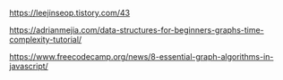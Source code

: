 https://leejinseop.tistory.com/43

https://adrianmejia.com/data-structures-for-beginners-graphs-time-complexity-tutorial/

https://www.freecodecamp.org/news/8-essential-graph-algorithms-in-javascript/
